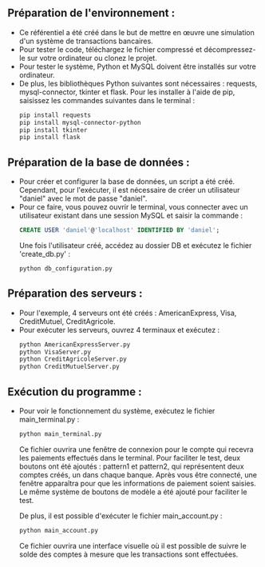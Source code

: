## Préparation de l'environnement :
- Ce référentiel a été créé dans le but de mettre en œuvre une simulation d'un système de transactions bancaires.
- Pour tester le code, téléchargez le fichier compressé et décompressez-le sur votre ordinateur ou clonez le projet.
- Pour tester le système, Python et MySQL doivent être installés sur votre ordinateur.
- De plus, les bibliothèques Python suivantes sont nécessaires : requests, mysql-connector, tkinter et flask. Pour les installer à l'aide de pip, saisissez les commandes suivantes dans le terminal :
    ```bash
    pip install requests
    pip install mysql-connector-python
    pip install tkinter
    pip install flask
    ```

## Préparation de la base de données :
- Pour créer et configurer la base de données, un script a été créé. Cependant, pour l'exécuter, il est nécessaire de créer un utilisateur "daniel" avec le mot de passe "daniel".
- Pour ce faire, vous pouvez ouvrir le terminal, vous connecter avec un utilisateur existant dans une session MySQL et saisir la commande :
    ```sql
    CREATE USER 'daniel'@'localhost' IDENTIFIED BY 'daniel';
    ```
    Une fois l'utilisateur créé, accédez au dossier DB et exécutez le fichier 'create_db.py' :
    ```bash
    python db_configuration.py
    ```

## Préparation des serveurs :
- Pour l'exemple, 4 serveurs ont été créés : AmericanExpress, Visa, CreditMutuel, CreditAgricole.
- Pour exécuter les serveurs, ouvrez 4 terminaux et exécutez :
    ```bash
    python AmericanExpressServer.py
    python VisaServer.py
    python CreditAgricoleServer.py
    python CreditMutuelServer.py
    ```

## Exécution du programme :
- Pour voir le fonctionnement du système, exécutez le fichier main_terminal.py :
    ```bash
    python main_terminal.py
    ```
    Ce fichier ouvrira une fenêtre de connexion pour le compte qui recevra les paiements effectués dans le terminal. Pour faciliter le test, deux boutons ont été ajoutés : pattern1 et pattern2, qui représentent deux comptes créés, un dans chaque banque.
    Après vous être connecté, une fenêtre apparaîtra pour que les informations de paiement soient saisies. Le même système de boutons de modèle a été ajouté pour faciliter le test.

    De plus, il est possible d'exécuter le fichier main_account.py :
    ```bash
    python main_account.py
    ```
    Ce fichier ouvrira une interface visuelle où il est possible de suivre le solde des comptes à mesure que les transactions sont effectuées.
